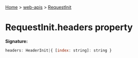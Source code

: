 <!-- docId=web-apis.requestinit.headers -->

[Home](./index.md) &gt; [web-apis](./web-apis.md) &gt; [RequestInit](./web-apis.requestinit.md)

# RequestInit.headers property


**Signature:**
```javascript
headers: HeaderInit|{ [index: string]: string }
```
